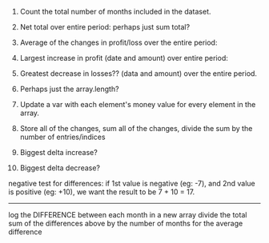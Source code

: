 1. Count the total number of months included in the dataset.

2. Net total over entire period: perhaps just sum total?

3. Average of the changes in profit/loss over the entire period: 

4. Largest increase in profit (date and amount) over entire period:

5. Greatest decrease in losses?? (data and amount) over the entire period.


1. Perhaps just the array.length?

2. Update a var with each element's money value for every element in the array.

3. Store all of the changes, sum all of the changes, divide the sum by the number of entries/indices

4. Biggest delta increase?

5. Biggest delta decrease?


negative test for differences: if 1st value is negative (eg: -7), and 2nd value is positive (eg: +10), we want the result to be 7 + 10 = 17.

****

log the DIFFERENCE between each month in a new array
divide the total sum of the differences above by the number of months for the average difference
